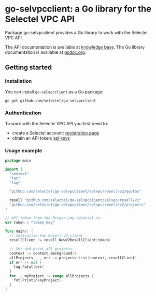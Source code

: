# go-selvpcclient: a Go library for the Selectel VPC API

Package go-selvpcclient provides a Go library to work with the Selectel VPC API.

The API documentation is available at [knowledge base](https://kb.selectel.com/24381383.html).
The Go library documentation is available at [godoc.org](https://godoc.org/github.com/selectel/go-selvpcclient/selvpc).

## Getting started

### Installation

You can install `go-selvpcclient` as a Go package:

```bash
go get github.com/selectel/go-selvpcclient
```

### Authentication

To work with the Selectel VPC API you first need to:

* create a Selectel account: [registration page](https://my.selectel.ru/registration)
* obtain an API token: [api keys](http://my.selectel.ru/profile/apikeys)

### Usage example

```go
package main

import (
  "context"
  "fmt"
  "log"

  "github.com/selectel/go-selvpcclient/selvpc/resell/v2/quotas"

  resell "github.com/selectel/go-selvpcclient/selvpc/resell/v2"
  "github.com/selectel/go-selvpcclient/selvpc/resell/v2/projects"
)

// API token from the https://my.selectel.ru.
var token = "token_key"

func main() {
  // Initialize the Resell V2 client.
  resellClient := resell.NewV2ResellClient(token)

  // Get and print all projects.
  context := context.Background()
  allProjects, _, err := projects.List(context, resellClient)
  if err != nil {
    log.Fatal(err)
  }
  for _, myProject := range allProjects {
    fmt.Println(myProject)
  }
}
```
